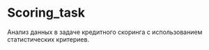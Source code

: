 # Scoring_task

Анализ данных в задаче кредитного скоринга с использованием статистических критериев. 
